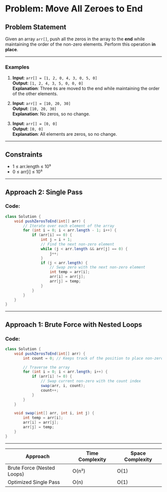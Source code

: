 # Problem: Move All Zeroes to End

## Problem Statement

Given an array `arr[]`, push all the zeros in the array to the **end** while maintaining the order of the non-zero elements. Perform this operation **in place**.

---

### Examples

1. **Input**: `arr[] = [1, 2, 0, 4, 3, 0, 5, 0]`  
   **Output**: `[1, 2, 4, 3, 5, 0, 0, 0]`  
   **Explanation**: Three `0`s are moved to the end while maintaining the order of the other elements.

2. **Input**: `arr[] = [10, 20, 30]`  
   **Output**: `[10, 20, 30]`  
   **Explanation**: No zeros, so no change.

3. **Input**: `arr[] = [0, 0]`  
   **Output**: `[0, 0]`  
   **Explanation**: All elements are zeros, so no change.

---

## Constraints
- 1 ≤ arr.length ≤ 10⁵  
- 0 ≤ arr[i] ≤ 10⁵



---

## Approach 2: Single Pass

### Code:
```java
class Solution {
    void pushZerosToEnd(int[] arr) {
        // Iterate over each element of the array
        for (int i = 0; i < arr.length - 1; i++) {
            if (arr[i] == 0) {
                int j = i + 1;
                // Find the next non-zero element
                while (j < arr.length && arr[j] == 0) {
                    j++;
                }
                if (j < arr.length) {
                    // Swap zero with the next non-zero element
                    int temp = arr[i];
                    arr[i] = arr[j];
                    arr[j] = temp;
                }
            }
        }
    }
}

```
---
## Approach 1: Brute Force with Nested Loops

### Code:
```java
class Solution {
    void pushZerosToEnd(int[] arr) {
        int count = 0; // Keeps track of the position to place non-zero elements

        // Traverse the array
        for (int i = 0; i < arr.length; i++) {
            if (arr[i] != 0) {
                // Swap current non-zero with the count index
                swap(arr, i, count);
                count++;
            }
        }
    }

    void swap(int[] arr, int i, int j) {
        int temp = arr[i];
        arr[i] = arr[j];
        arr[j] = temp;
    }
}

```
---
| **Approach**               | **Time Complexity** | **Space Complexity** |
|----------------------------|----------------------|-----------------------|
| Brute Force (Nested Loops) | O(n²)               | O(1)                  |
| Optimized Single Pass       | O(n)                | O(1)                  |

